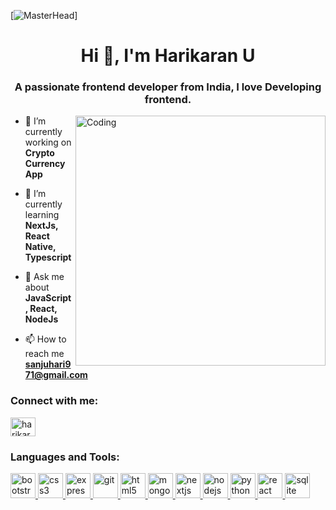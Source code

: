 [![MasterHead](https://www.careerguide.com/career/wp-content/uploads/2020/03/full-stack-development.gif)]
<h1 align="center">Hi 👋, I'm Harikaran U</h1>
<h3 align="center">A passionate frontend developer from India, I love Developing frontend.</h3>
<img align="right" alt="Coding" width="400" src="https://media0.giphy.com/media/v1.Y2lkPTc5MGI3NjExZjdmZTBkNTllNmRmY2RiMGEyMGJjOGU0M2UyN2Y3NzU5ZGYxOGU3YSZlcD12MV9pbnRlcm5hbF9naWZzX2dpZklkJmN0PWc/qgQUggAC3Pfv687qPC/giphy.gif">


- 🔭 I’m currently working on **Crypto Currency App**

- 🌱 I’m currently learning **NextJs, React Native, Typescript**

- 💬 Ask me about **JavaScript, React, NodeJs**

- 📫 How to reach me **sanjuhari971@gmail.com**

<h3 align="left">Connect with me:</h3>
<p align="left">
<a href="https://linkedin.com/in/harikaran-u-4252a8184" target="blank"><img align="center" src="https://res.cloudinary.com/diuvnny8c/image/upload/v1683645211/icons8-linkedin_z80xnh.svg" alt="harikaran-u-4252a8184" height="30" width="40" /></a>
</p>

<h3 align="left">Languages and Tools:</h3>
<p align="left"> <a href="https://getbootstrap.com" target="_blank" rel="noreferrer"> <img src="https://res.cloudinary.com/diuvnny8c/image/upload/v1683645400/icons8-bootstrap_znkbnx.svg" alt="bootstrap" width="40" height="40"/> </a> <a href="https://www.w3schools.com/css/" target="_blank" rel="noreferrer"> <img src="https://res.cloudinary.com/diuvnny8c/image/upload/v1683645523/icons8-css3_nwxozm.svg" alt="css3" width="40" height="40"/> </a> <a href="https://expressjs.com" target="_blank" rel="noreferrer"> <img src="https://res.cloudinary.com/diuvnny8c/image/upload/v1683646751/pngwing.com_vzssrf.png" alt="express" width="40" height="40"/> </a> <a href="https://git-scm.com/" target="_blank" rel="noreferrer"> <img src="https://res.cloudinary.com/diuvnny8c/image/upload/v1683645666/icons8-git_ufnqoo.svg" alt="git" width="40" height="40"/> </a> <a href="https://www.w3.org/html/" target="_blank" rel="noreferrer"> <img src="https://res.cloudinary.com/diuvnny8c/image/upload/v1683645748/icons8-html-5_g8oj3n.svg" alt="html5" width="40" height="40"/> </a> <a href="https://www.mongodb.com/" target="_blank" rel="noreferrer"> <img src="https://res.cloudinary.com/diuvnny8c/image/upload/v1683645801/icons8-mongodb_z9sg6h.svg" alt="mongodb" width="40" height="40"/> </a> <a href="https://nextjs.org/" target="_blank" rel="noreferrer"> <img src="https://res.cloudinary.com/diuvnny8c/image/upload/v1683646519/nextjs_qcmclg.jpg" alt="nextjs" width="40" height="40"/> </a> <a href="https://nodejs.org" target="_blank" rel="noreferrer"> <img src="https://res.cloudinary.com/diuvnny8c/image/upload/v1683646000/icons8-nodejs_errqka.svg" alt="nodejs" width="40" height="40"/> </a> <a href="https://www.python.org" target="_blank" rel="noreferrer"> <img src="https://res.cloudinary.com/diuvnny8c/image/upload/v1683646075/icons8-python_hjbmlm.svg" alt="python" width="40" height="40"/> </a> <a href="https://reactjs.org/" target="_blank" rel="noreferrer"> <img src="https://res.cloudinary.com/diuvnny8c/image/upload/v1683646149/icons8-react_mnxloq.svg" alt="react" width="40" height="40"/> </a> <a href="https://www.sqlite.org/" target="_blank" rel="noreferrer"> <img src="https://res.cloudinary.com/diuvnny8c/image/upload/v1683646326/SQLite_dok4ab.png" alt="sqlite" width="40" height="40"/> </a> </p>

